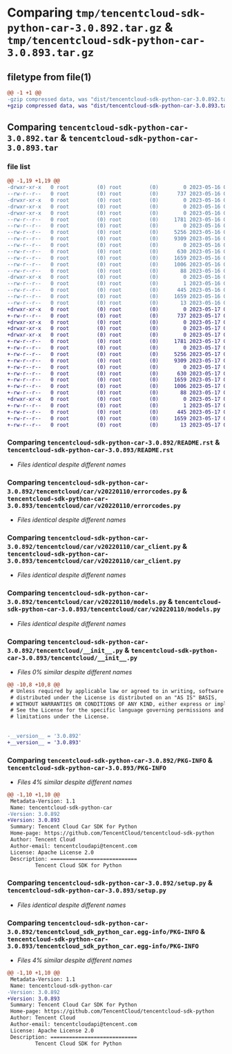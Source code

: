 # Comparing `tmp/tencentcloud-sdk-python-car-3.0.892.tar.gz` & `tmp/tencentcloud-sdk-python-car-3.0.893.tar.gz`

## filetype from file(1)

```diff
@@ -1 +1 @@
-gzip compressed data, was "dist/tencentcloud-sdk-python-car-3.0.892.tar", last modified: Tue May 16 00:30:09 2023, max compression
+gzip compressed data, was "dist/tencentcloud-sdk-python-car-3.0.893.tar", last modified: Wed May 17 03:24:50 2023, max compression
```

## Comparing `tencentcloud-sdk-python-car-3.0.892.tar` & `tencentcloud-sdk-python-car-3.0.893.tar`

### file list

```diff
@@ -1,19 +1,19 @@
-drwxr-xr-x   0 root         (0) root         (0)        0 2023-05-16 00:30:09.000000 tencentcloud-sdk-python-car-3.0.892/
--rw-r--r--   0 root         (0) root         (0)      737 2023-05-16 00:30:09.000000 tencentcloud-sdk-python-car-3.0.892/README.rst
-drwxr-xr-x   0 root         (0) root         (0)        0 2023-05-16 00:30:09.000000 tencentcloud-sdk-python-car-3.0.892/tencentcloud/
-drwxr-xr-x   0 root         (0) root         (0)        0 2023-05-16 00:30:09.000000 tencentcloud-sdk-python-car-3.0.892/tencentcloud/car/
-drwxr-xr-x   0 root         (0) root         (0)        0 2023-05-16 00:30:09.000000 tencentcloud-sdk-python-car-3.0.892/tencentcloud/car/v20220110/
--rw-r--r--   0 root         (0) root         (0)     1781 2023-05-16 00:30:09.000000 tencentcloud-sdk-python-car-3.0.892/tencentcloud/car/v20220110/errorcodes.py
--rw-r--r--   0 root         (0) root         (0)        0 2023-05-16 00:30:09.000000 tencentcloud-sdk-python-car-3.0.892/tencentcloud/car/v20220110/__init__.py
--rw-r--r--   0 root         (0) root         (0)     5256 2023-05-16 00:30:09.000000 tencentcloud-sdk-python-car-3.0.892/tencentcloud/car/v20220110/car_client.py
--rw-r--r--   0 root         (0) root         (0)     9309 2023-05-16 00:30:09.000000 tencentcloud-sdk-python-car-3.0.892/tencentcloud/car/v20220110/models.py
--rw-r--r--   0 root         (0) root         (0)        0 2023-05-16 00:30:09.000000 tencentcloud-sdk-python-car-3.0.892/tencentcloud/car/__init__.py
--rw-r--r--   0 root         (0) root         (0)      630 2023-05-16 00:30:09.000000 tencentcloud-sdk-python-car-3.0.892/tencentcloud/__init__.py
--rw-r--r--   0 root         (0) root         (0)     1659 2023-05-16 00:30:09.000000 tencentcloud-sdk-python-car-3.0.892/PKG-INFO
--rw-r--r--   0 root         (0) root         (0)     1006 2023-05-16 00:30:09.000000 tencentcloud-sdk-python-car-3.0.892/setup.py
--rw-r--r--   0 root         (0) root         (0)       88 2023-05-16 00:30:09.000000 tencentcloud-sdk-python-car-3.0.892/setup.cfg
-drwxr-xr-x   0 root         (0) root         (0)        0 2023-05-16 00:30:09.000000 tencentcloud-sdk-python-car-3.0.892/tencentcloud_sdk_python_car.egg-info/
--rw-r--r--   0 root         (0) root         (0)        1 2023-05-16 00:30:09.000000 tencentcloud-sdk-python-car-3.0.892/tencentcloud_sdk_python_car.egg-info/dependency_links.txt
--rw-r--r--   0 root         (0) root         (0)      445 2023-05-16 00:30:09.000000 tencentcloud-sdk-python-car-3.0.892/tencentcloud_sdk_python_car.egg-info/SOURCES.txt
--rw-r--r--   0 root         (0) root         (0)     1659 2023-05-16 00:30:09.000000 tencentcloud-sdk-python-car-3.0.892/tencentcloud_sdk_python_car.egg-info/PKG-INFO
--rw-r--r--   0 root         (0) root         (0)       13 2023-05-16 00:30:09.000000 tencentcloud-sdk-python-car-3.0.892/tencentcloud_sdk_python_car.egg-info/top_level.txt
+drwxr-xr-x   0 root         (0) root         (0)        0 2023-05-17 03:24:50.000000 tencentcloud-sdk-python-car-3.0.893/
+-rw-r--r--   0 root         (0) root         (0)      737 2023-05-17 03:24:50.000000 tencentcloud-sdk-python-car-3.0.893/README.rst
+drwxr-xr-x   0 root         (0) root         (0)        0 2023-05-17 03:24:50.000000 tencentcloud-sdk-python-car-3.0.893/tencentcloud/
+drwxr-xr-x   0 root         (0) root         (0)        0 2023-05-17 03:24:50.000000 tencentcloud-sdk-python-car-3.0.893/tencentcloud/car/
+drwxr-xr-x   0 root         (0) root         (0)        0 2023-05-17 03:24:50.000000 tencentcloud-sdk-python-car-3.0.893/tencentcloud/car/v20220110/
+-rw-r--r--   0 root         (0) root         (0)     1781 2023-05-17 03:24:50.000000 tencentcloud-sdk-python-car-3.0.893/tencentcloud/car/v20220110/errorcodes.py
+-rw-r--r--   0 root         (0) root         (0)        0 2023-05-17 03:24:50.000000 tencentcloud-sdk-python-car-3.0.893/tencentcloud/car/v20220110/__init__.py
+-rw-r--r--   0 root         (0) root         (0)     5256 2023-05-17 03:24:50.000000 tencentcloud-sdk-python-car-3.0.893/tencentcloud/car/v20220110/car_client.py
+-rw-r--r--   0 root         (0) root         (0)     9309 2023-05-17 03:24:50.000000 tencentcloud-sdk-python-car-3.0.893/tencentcloud/car/v20220110/models.py
+-rw-r--r--   0 root         (0) root         (0)        0 2023-05-17 03:24:50.000000 tencentcloud-sdk-python-car-3.0.893/tencentcloud/car/__init__.py
+-rw-r--r--   0 root         (0) root         (0)      630 2023-05-17 03:24:50.000000 tencentcloud-sdk-python-car-3.0.893/tencentcloud/__init__.py
+-rw-r--r--   0 root         (0) root         (0)     1659 2023-05-17 03:24:50.000000 tencentcloud-sdk-python-car-3.0.893/PKG-INFO
+-rw-r--r--   0 root         (0) root         (0)     1006 2023-05-17 03:24:50.000000 tencentcloud-sdk-python-car-3.0.893/setup.py
+-rw-r--r--   0 root         (0) root         (0)       88 2023-05-17 03:24:50.000000 tencentcloud-sdk-python-car-3.0.893/setup.cfg
+drwxr-xr-x   0 root         (0) root         (0)        0 2023-05-17 03:24:50.000000 tencentcloud-sdk-python-car-3.0.893/tencentcloud_sdk_python_car.egg-info/
+-rw-r--r--   0 root         (0) root         (0)        1 2023-05-17 03:24:50.000000 tencentcloud-sdk-python-car-3.0.893/tencentcloud_sdk_python_car.egg-info/dependency_links.txt
+-rw-r--r--   0 root         (0) root         (0)      445 2023-05-17 03:24:50.000000 tencentcloud-sdk-python-car-3.0.893/tencentcloud_sdk_python_car.egg-info/SOURCES.txt
+-rw-r--r--   0 root         (0) root         (0)     1659 2023-05-17 03:24:50.000000 tencentcloud-sdk-python-car-3.0.893/tencentcloud_sdk_python_car.egg-info/PKG-INFO
+-rw-r--r--   0 root         (0) root         (0)       13 2023-05-17 03:24:50.000000 tencentcloud-sdk-python-car-3.0.893/tencentcloud_sdk_python_car.egg-info/top_level.txt
```

### Comparing `tencentcloud-sdk-python-car-3.0.892/README.rst` & `tencentcloud-sdk-python-car-3.0.893/README.rst`

 * *Files identical despite different names*

### Comparing `tencentcloud-sdk-python-car-3.0.892/tencentcloud/car/v20220110/errorcodes.py` & `tencentcloud-sdk-python-car-3.0.893/tencentcloud/car/v20220110/errorcodes.py`

 * *Files identical despite different names*

### Comparing `tencentcloud-sdk-python-car-3.0.892/tencentcloud/car/v20220110/car_client.py` & `tencentcloud-sdk-python-car-3.0.893/tencentcloud/car/v20220110/car_client.py`

 * *Files identical despite different names*

### Comparing `tencentcloud-sdk-python-car-3.0.892/tencentcloud/car/v20220110/models.py` & `tencentcloud-sdk-python-car-3.0.893/tencentcloud/car/v20220110/models.py`

 * *Files identical despite different names*

### Comparing `tencentcloud-sdk-python-car-3.0.892/tencentcloud/__init__.py` & `tencentcloud-sdk-python-car-3.0.893/tencentcloud/__init__.py`

 * *Files 0% similar despite different names*

```diff
@@ -10,8 +10,8 @@
 # Unless required by applicable law or agreed to in writing, software
 # distributed under the License is distributed on an "AS IS" BASIS,
 # WITHOUT WARRANTIES OR CONDITIONS OF ANY KIND, either express or implied.
 # See the License for the specific language governing permissions and
 # limitations under the License.
 
 
-__version__ = '3.0.892'
+__version__ = '3.0.893'
```

### Comparing `tencentcloud-sdk-python-car-3.0.892/PKG-INFO` & `tencentcloud-sdk-python-car-3.0.893/PKG-INFO`

 * *Files 4% similar despite different names*

```diff
@@ -1,10 +1,10 @@
 Metadata-Version: 1.1
 Name: tencentcloud-sdk-python-car
-Version: 3.0.892
+Version: 3.0.893
 Summary: Tencent Cloud Car SDK for Python
 Home-page: https://github.com/TencentCloud/tencentcloud-sdk-python
 Author: Tencent Cloud
 Author-email: tencentcloudapi@tencent.com
 License: Apache License 2.0
 Description: ============================
         Tencent Cloud SDK for Python
```

### Comparing `tencentcloud-sdk-python-car-3.0.892/setup.py` & `tencentcloud-sdk-python-car-3.0.893/setup.py`

 * *Files identical despite different names*

### Comparing `tencentcloud-sdk-python-car-3.0.892/tencentcloud_sdk_python_car.egg-info/PKG-INFO` & `tencentcloud-sdk-python-car-3.0.893/tencentcloud_sdk_python_car.egg-info/PKG-INFO`

 * *Files 4% similar despite different names*

```diff
@@ -1,10 +1,10 @@
 Metadata-Version: 1.1
 Name: tencentcloud-sdk-python-car
-Version: 3.0.892
+Version: 3.0.893
 Summary: Tencent Cloud Car SDK for Python
 Home-page: https://github.com/TencentCloud/tencentcloud-sdk-python
 Author: Tencent Cloud
 Author-email: tencentcloudapi@tencent.com
 License: Apache License 2.0
 Description: ============================
         Tencent Cloud SDK for Python
```

